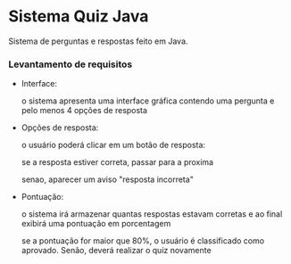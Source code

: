 # Sistema Quiz Java
Sistema de perguntas e respostas feito em Java.

<h3>Levantamento de requisitos</h3>

<ul>
	<li>Interface: </li>
	<p>o sistema apresenta uma interface gráfica contendo uma pergunta e pelo menos 4 opções de resposta</p>
	<li>Opções de resposta: </li>
	<p>o usuário poderá clicar em um botão de resposta:</p>
	<p>se a resposta estiver correta, passar para a proxima</p>
	<p>senao, aparecer um aviso "resposta incorreta"</p>
	<li>Pontuação: </li>
	<p>o sistema irá armazenar quantas respostas estavam corretas e ao final exibirá uma pontuação em porcentagem</p>
	<p>se a pontuação for maior que 80%, o usuário é classificado como aprovado. Senão, deverá realizar o quiz novamente</p>
</ul>
